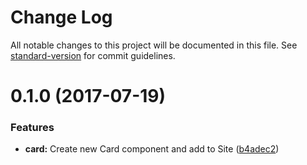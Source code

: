 # Change Log

All notable changes to this project will be documented in this file.
See [standard-version](https://github.com/conventional-changelog/standard-version) for commit guidelines.

<a name="0.1.0"></a>
# 0.1.0 (2017-07-19)


### Features

* **card:** Create new Card component and add to Site ([b4adec2](https://github.com/mineral-ui/mineral-ui/commit/b4adec2))
